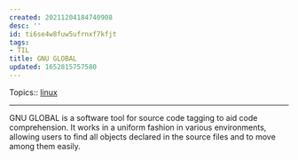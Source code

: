 ```yaml
---
created: 20211204184740908
desc: ''
id: ti6se4w8fuw5ufrnxf7kfjt
tags:
- TIL
title: GNU GLOBAL
updated: 1652815757580
---
```

   
Topics::  [linux](../topics/linux.md)   
   
   
---   
   
GNU GLOBAL is a software tool for source code tagging to aid code comprehension. It works in a uniform fashion in various environments, allowing users to find all objects declared in the source files and to move among them easily.